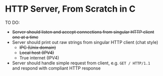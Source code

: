 # HTTP Server, From Scratch in C

TO DO:
- ~~Server should listen and accept connections from singular HTTP client one at a time~~
- Server should print out raw strings from singular HTTP client (chat style)
    - ~~IPC (Unix domain)~~
    - ~~Local host (IPV4)~~
    - True internet (IPV4)
- Server should handle simple request from client, e.g. `GET / HTTP/1.1` and respond with compliant HTTP response